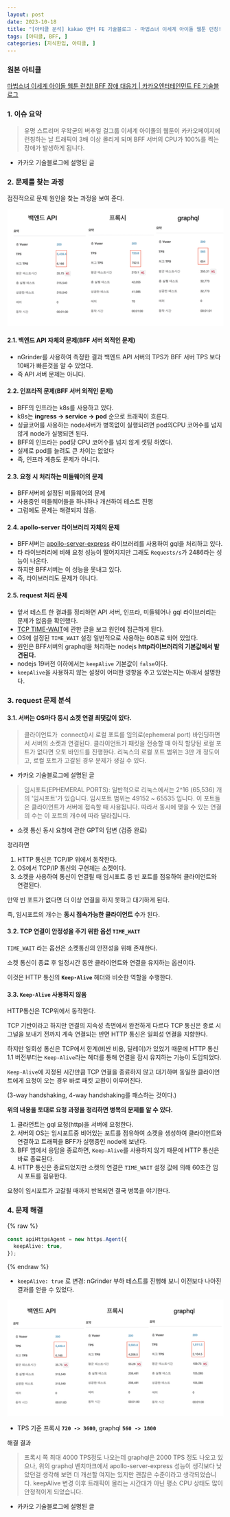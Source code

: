 ```yaml
---
layout: post
date: 2023-10-18
title: "[아티클 분석] kakao 엔터 FE 기술블로그 - 마법소녀 이세계 아이돌 웹툰 런칭! BFF 장애 대응기"
tags: [아티클, BFF, ]
categories: [지식한입, 아티클, ]
---
```




### 원본 아티클


[마법소녀 이세계 아이돌 웹툰 런칭! BFF 장애 대응기 | 카카오엔터테인먼트 FE 기술블로그](https://fe-developers.kakaoent.com/2023/230925-bff-trouble-shooting/)



### 1. 이슈 요약


> 유명 스트리머 우왁굳의 버추얼 걸그룹 이세계 아이돌의 웹툰이 카카오페이지에 런칭하는 날 트래픽이 3배 이상 몰리게 되며 BFF 서버의 CPU가 100%를 찍는 장애가 발생하게 됩니다.

- 카카오 기술블로그에 설명된 글


### 2. 문제를 찾는 과정


점진적으로 문제 원인을 찾는 과정을 보여 준다.


![0](/assets/img/2023-10-18-[아티클-분석]-kakao-엔터-FE-기술블로그---마법소녀-이세계-아이돌-웹툰-런칭!-BFF-장애-대응기.md/0.png)



#### 2.1. 백엔드 API 자체의 문제(BFF 서버 외적인 문제)

- nGrinder를 사용하여 측정한 결과 백엔드 API 서버의 TPS가 BFF 서버 TPS 보다 10배가 빠른것을 알 수 있었다.
- 즉 API 서버 문제는 아니다.


#### 2.2. 인프라적 문제(BFF 서버 외적인 문제)

- BFF의 인프라는 k8s를 사용하고 있다.
- k8s는 **ingress → service → pod** 순으로 트래픽이 흐른다.
- 싱글코어를 사용하는 node서버가 병목없이 실행되려면 pod의CPU 코어수를 넘지 않게 node가 실행되면 된다.
- BFF의 인프라는 pod당 CPU 코어수를 넘지 않게 셋팅 하였다.
- 실제로 pod를 늘려도 큰 차이는 없었다
- 즉, 인프라 계층도 문제가 아니다.


#### 2.3. 요청 시 처리하는 미들웨어의 문제

- BFF서버에 설정된 미들웨어의 문제
- 사용중인 미들웨어들을 하나하나 개선하여 테스트 진행
- 그럼에도 문제는 해결되지 않음.


#### 2.4. apollo-server 라이브러리 자체의 문제

- BFF서버는 [apollo-server-express](https://www.npmjs.com/package/apollo-server-express) 라이브러리를 사용하여 gql을 처리하고 있다.
- 타 라이브러리에 비해 요청 성능이 떨어지지만 그래도 `Requests/s`가 2486라는 성능이 나온다.
- 하지만 BFF서버는 이 성능을 못내고 있다.
- 즉, 라이브러리도 문제가 아니다.


#### 2.5. request 처리 문제

- 앞서 테스트 한 결과를 정리하면 API 서버, 인프라, 미들웨어나 gql 라이브러리는 문제가 없음을 확인했다.
- [TCP TIME-WAIT](https://docs.likejazz.com/time-wait/)에 관한 글을 보고 원인에 접근하게 된다.
- OS에 설정된 `TIME_WAIT` 설정 일반적으로 사용하는 60초로 되어 있었다.
- 원인은 BFF서버의 graphql을 처리하는 nodejs **http라이브러리의 기본값에서 발견된다.**
- nodejs 19버전 이하에서는 `keepAlive` 기본값이 `false`이다.
- `keepAlive`을 사용하지 않는 설정이 어떠한 영향을 주고 있었는지는 아래서 설명한다.


### 3. request 문제 분석



#### 3.1. 서버는 OS마다 동시 소켓 연결 최댓값이 있다.


> 클라이언트가  connect()시 로컬 포트를 임의로(ephemeral port) 바인딩하면서 서버의 소켓과 연결된다. 클라이언트가 패킷을 전송할 때 아직 할당된 로컬 포트가 없다면 오토 바인드를 진행한다. 리눅스의 로컬 포트 범위는 3만 개 정도이고, 로컬 포트가 고갈된 경우 문제가 생길 수 있다.

- 카카오 기술블로그에 설명된 글

> 임시포트(EPHEMERAL PORTS): 일반적으로 리눅스에서는 2^16 (65,536) 개의 '임시포트'가 있습니다. 임시포트 범위는 49152 ~ 65535 입니다. 이 포트들은 클라이언트가 서버에 접속할 때 사용됩니다. 따라서 동시에 맺을 수 있는 연결의 수는 이 포트의 개수에 따라 달라집니다.

- 소켓 통신 동시 요청에 관한 GPT의 답변 (검증 완료)

정리하면

1. HTTP 통신은 TCP/IP 위에서 동작한다.
2. OS에서 TCP/IP 통신의 구현체는 소켓이다.
3. 소켓을 사용하여 통신이 연결될 때 임시포트 중 빈 포트를 점유하여 클라이언트와 연결된다.

만약 빈 포트가 없다면 더 이상 연결을 하지 못하고 대기하게 된다.


즉, 임시포트의 개수는 **동시 접속가능한 클라이언트 수**가 된다.



#### 3.2. TCP 연결이 안정성을 주기 위한 옵션 `TIME_WAIT`


`TIME_WAIT` 라는 옵션은 소켓통신의 안전성을 위해 존재한다.


소켓 통신이 종료 후 일정시간 동안 클라이언트와 연결을 유지하는 옵션이다.


이것은 HTTP 통신의 **`Keep-Alive`** 헤더와 비슷한 역할을 수행한다.



#### 3.3. `Keep-Alive` 사용하지 않음


HTTP통신은 TCP위에서 동작한다.


TCP 기반이라고 하지만 연결의 지속성 측면에서 완전하게 다르다 TCP 통신은 종료 시그널을 보내기 전까지 계속 연결되는 반면 HTTP 통신은 일회성 연결을 지향한다.


하지만 일회성 통신은 TCP에서 한계(비싼 비용, 딜레이)가 있었기 때문에 HTTP 통신 1.1 버전부터는 `Keep-Alive`라는 헤더를 통해 연결을 잠시 유지하는 기능이 도입되었다.


`Keep-Alive`에 지정된 시간만큼 TCP 연결을 종료하지 않고 대기하며 동일한 클라이언트에게 요청이 오는 경우 바로 패킷 교환이 이루어진다.


(3-way handshaking, 4-way handshaking를 패스하는 것이다.)


**위의 내용을 토대로 요청 과정을 정리하면 병목의 문제를 알 수 있다.**

1. 클라언트는 gql 요청(http)을 서버에 요청한다.
2. 서버의 OS는 임시포트중 비어있는 포트를 점유하여 소켓을 생성하여 클라이언트와 연결하고 트래픽을 BFF가 실행중인 node에 보낸다.
3. BFF 앱에서 응답을 종료하면, `Keep-Alive`를 사용하지 않기 때문에 HTTP 통신은 바로 종료된다.
4. HTTP 통신은 종료되었지만 소켓의 연결은 `TIME_WAIT` 설정 값에 의해 60초간 임시 포트를 점유한다.

요청이 임시포트가 고갈될 때까지 반복되면 결국 병목을 야기한다.



### 4. 문제 해결



{% raw %}
```typescript
const apiHttpsAgent = new https.Agent({
  keepAlive: true,
});
```
{% endraw %}


- `keepAlive: true` 로 변경: nGrinder 부하 테스트를 진행해 보니 이전보다 나아진 결과를 얻을 수 있었다.

![1](/assets/img/2023-10-18-[아티클-분석]-kakao-엔터-FE-기술블로그---마법소녀-이세계-아이돌-웹툰-런칭!-BFF-장애-대응기.md/1.png)

- TPS 기준 프록시 **`720 -> 3600`**, graphql **`560 -> 1800`**

해결 결과


> 프록시 쪽 최대 4000 TPS정도 나오는데 graphql은 2000 TPS 정도 나오고 있으나, 위의 graphql 벤치마크에서 apollo-server-express 성능이 생각보다 낮았던걸 생각해 보면 더 개선할 여지는 있지만 괜찮은 수준이라고 생각되었습니다. keepAlive 변경 이후 트래픽이 몰리는 시간대가 아닌 평소 CPU 상태도 많이 안정적이게 되었습니다.

- 카카오 기술블로그에 설명된 글

